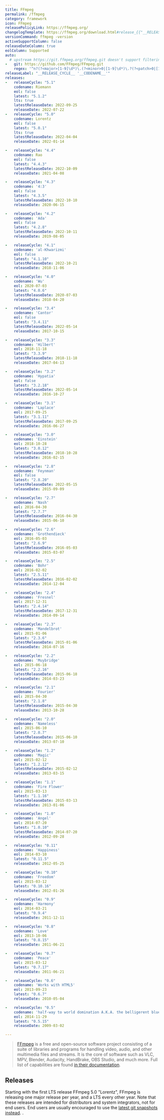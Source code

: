 ```yaml
---
title: FFmpeg
permalink: /ffmpeg
category: framework
icon: FFmpeg
releasePolicyLink: https://ffmpeg.org/
changelogTemplate: https://ffmpeg.org/download.html#release_{{"__RELEASE_CYCLE__"}}
versionCommand: ffmpeg -version
activeSupportColumn: false
releaseDateColumn: true
eolColumn: Supported
auto:
  # upstream https://git.ffmpeg.org/ffmpeg.git doesn't support filtering
-   git: https://github.com/FFmpeg/FFmpeg.git
    regex: '^n?(?<major>[1-9]\d*)\.(?<minor>0|[1-9]\d*)\.?(?<patch>0|[1-9]\d*)?$'
releaseLabel: "__RELEASE_CYCLE__ '__CODENAME__'"
releases:
-   releaseCycle: "5.1"
    codename: Riemann
    eol: false
    latest: "5.1.2"
    lts: true
    latestReleaseDate: 2022-09-25
    releaseDate: 2022-07-22
-   releaseCycle: "5.0"
    codename: Lorentz
    eol: false
    latest: "5.0.1"
    lts: true
    latestReleaseDate: 2022-04-04
    releaseDate: 2022-01-14

-   releaseCycle: "4.4"
    codename: Rao
    eol: false
    latest: "4.4.3"
    latestReleaseDate: 2022-10-09
    releaseDate: 2021-04-08

-   releaseCycle: "4.3"
    codename: '4:3'
    eol: false
    latest: "4.3.5"
    latestReleaseDate: 2022-10-10
    releaseDate: 2020-06-15

-   releaseCycle: "4.2"
    codename: 'Ada'
    eol: false
    latest: "4.2.8"
    latestReleaseDate: 2022-10-11
    releaseDate: 2019-08-05

-   releaseCycle: "4.1"
    codename: 'al-Khwarizmi'
    eol: false
    latest: "4.1.10"
    latestReleaseDate: 2022-10-21
    releaseDate: 2018-11-06

-   releaseCycle: "4.0"
    codename: 'Wu'
    eol: 2020-07-03
    latest: "4.0.6"
    latestReleaseDate: 2020-07-03
    releaseDate: 2018-04-20

-   releaseCycle: "3.4"
    codename: 'Cantor'
    eol: false
    latest: "3.4.11"
    latestReleaseDate: 2022-05-14
    releaseDate: 2017-10-15

-   releaseCycle: "3.3"
    codename: 'Hilbert'
    eol: 2018-11-18
    latest: "3.3.9"
    latestReleaseDate: 2018-11-18
    releaseDate: 2017-04-13

-   releaseCycle: "3.2"
    codename: 'Hypatia'
    eol: false
    latest: "3.2.18"
    latestReleaseDate: 2022-05-14
    releaseDate: 2016-10-27

-   releaseCycle: "3.1"
    codename: 'Laplace'
    eol: 2017-09-25
    latest: "3.1.11"
    latestReleaseDate: 2017-09-25
    releaseDate: 2016-06-27

-   releaseCycle: "3.0"
    codename: 'Einstein'
    eol: 2018-10-28
    latest: "3.0.12"
    latestReleaseDate: 2018-10-28
    releaseDate: 2016-02-15

-   releaseCycle: "2.8"
    codename: 'Feynman'
    eol: false
    latest: "2.8.20"
    latestReleaseDate: 2022-05-15
    releaseDate: 2015-09-09

-   releaseCycle: "2.7"
    codename: 'Nash'
    eol: 2016-04-30
    latest: "2.7.7"
    latestReleaseDate: 2016-04-30
    releaseDate: 2015-06-10

-   releaseCycle: "2.6"
    codename: 'Grothendieck'
    eol: 2016-05-03
    latest: "2.6.9"
    latestReleaseDate: 2016-05-03
    releaseDate: 2015-03-07

-   releaseCycle: "2.5"
    codename: 'Bohr'
    eol: 2016-02-02
    latest: "2.5.11"
    latestReleaseDate: 2016-02-02
    releaseDate: 2014-12-04

-   releaseCycle: "2.4"
    codename: 'Fresnel'
    eol: 2017-12-31
    latest: "2.4.14"
    latestReleaseDate: 2017-12-31
    releaseDate: 2014-09-14

-   releaseCycle: "2.3"
    codename: 'Mandelbrot'
    eol: 2015-01-06
    latest: "2.3.6"
    latestReleaseDate: 2015-01-06
    releaseDate: 2014-07-16

-   releaseCycle: "2.2"
    codename: 'Muybridge'
    eol: 2015-06-18
    latest: "2.2.16"
    latestReleaseDate: 2015-06-18
    releaseDate: 2014-03-23

-   releaseCycle: "2.1"
    codename: 'Fourier'
    eol: 2015-04-30
    latest: "2.1.8"
    latestReleaseDate: 2015-04-30
    releaseDate: 2013-10-28

-   releaseCycle: "2.0"
    codename: 'Nameless'
    eol: 2015-06-10
    latest: "2.0.7"
    latestReleaseDate: 2015-06-10
    releaseDate: 2013-07-10

-   releaseCycle: "1.2"
    codename: 'Magic'
    eol: 2015-02-12
    latest: "1.2.12"
    latestReleaseDate: 2015-02-12
    releaseDate: 2013-03-15

-   releaseCycle: "1.1"
    codename: 'Fire Flower'
    eol: 2015-03-13
    latest: "1.1.16"
    latestReleaseDate: 2015-03-13
    releaseDate: 2013-01-06

-   releaseCycle: "1.0"
    codename: 'Angel'
    eol: 2014-07-20
    latest: "1.0.10"
    latestReleaseDate: 2014-07-20
    releaseDate: 2012-09-28

-   releaseCycle: "0.11"
    codename: 'Happiness'
    eol: 2014-03-10
    latest: "0.11.5"
    releaseDate: 2012-05-25

-   releaseCycle: "0.10"
    codename: 'Freedom'
    eol: 2015-03-12
    latest: "0.10.16"
    releaseDate: 2012-01-26

-   releaseCycle: "0.9"
    codename: 'Harmony'
    eol: 2014-03-21
    latest: "0.9.4"
    releaseDate: 2011-12-11

-   releaseCycle: "0.8"
    codename: 'Love'
    eol: 2013-10-06
    latest: "0.8.15"
    releaseDate: 2011-06-21

-   releaseCycle: "0.7"
    codename: 'Peace'
    eol: 2015-03-12
    latest: "0.7.17"
    releaseDate: 2011-06-21

-   releaseCycle: "0.6"
    codename: 'Works with HTML5'
    eol: 2013-09-23
    latest: "0.6.7"
    releaseDate: 2010-05-04

-   releaseCycle: "0.5"
    codename: 'half-way to world domination A.K.A. the belligerent blue bike shed'
    eol: 2014-11-29
    latest: "0.5.15"
    releaseDate: 2009-03-02

---
```


> [FFmpeg](https://ffmpeg.org/) is a free and open-source software project consisting of a suite of libraries and programs for handling video, audio, and other multimedia files and streams. It is the core of software such as VLC, MPV, Blender, Audacity, HandBrake, OBS Studio, and much more. Full list of capabilities are found [in their documentation](https://ffmpeg.org/ffmpeg.html).


## Releases

Starting with the first LTS release FFmpeg 5.0 "Lorentz", FFmpeg is releasing one major release per year, and a LTS every other year.  Note that these releases are intended for distributors and system integrators, not for end users. End users are usually encouraged to use the [latest git snapshots instead](https://ffmpeg.org/download.html).
.
